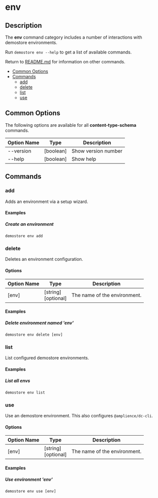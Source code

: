 # env

## Description

The **env** command category includes a number of interactions with demostore environments.

Run `demostore env --help` to get a list of available commands.

Return to [README.md](../README.md) for information on other commands.

<!-- MarkdownTOC levels="2,3" autolink="true" -->

- [Common Options](#common-options)
- [Commands](#commands)
  - [add](#add)
  - [delete](#delete)
  - [list](#list)
  - [use](#use)

<!-- /MarkdownTOC -->

## Common Options

The following options are available for all **content-type-schema** commands.

| Option Name    | Type                                                       | Description                      |
| -------------- | ---------------------------------------------------------- | -------------------------------- |
| --version      | [boolean]                                                  | Show version number              |
| --help         | [boolean]                                                  | Show help                        |

## Commands

### add

Adds an environment via a setup wizard.

#### Examples

##### Create an environment

```demostore env add```

### delete

Deletes an environment configuration.

#### Options

| Option Name       | Type                                                         | Description                          |
| ----------------- | ------------------------------------------------------------ | ------------------------------------ |
| [env]             | [string]<br />[optional]                                     | The name of the environment.         |

#### Examples

##### Delete environment named 'env'

```demostore env delete [env]```

### list

List configured demostore environments.

#### Examples

##### List all envs

```demostore env list```

### use

Use an demostore environment. This also configures `@amplience/dc-cli`.

#### Options

| Option Name | Type                            | Description                           |
| ----------- | ------------------------------- | ------------------------------------- |
| [env]       | [string]<br />[optional]        | The name of the environment.          |

#### Examples

##### Use environment 'env'

```demostore env use [env]```